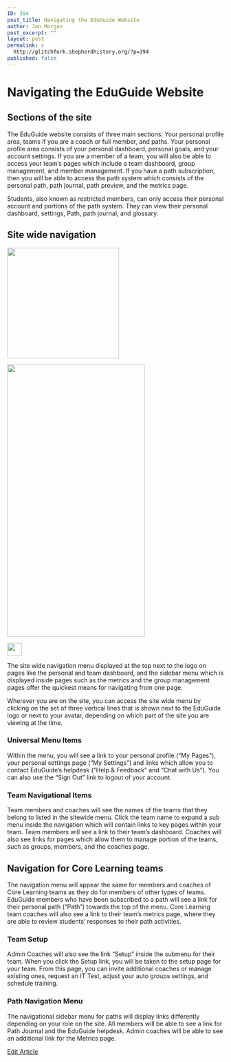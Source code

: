 ```yaml
---
ID: 394
post_title: Navigating the EduGuide Website
author: Jon Morgan
post_excerpt: ""
layout: post
permalink: >
  http://glitchfork.shepherdhistory.org/?p=394
published: false
---
```

<h1>Navigating the EduGuide Website</h1>
<h2>Sections of the site</h2>
<p>The EduGuide website consists of three main sections: Your personal profile area, teams if you are a coach or full member, and paths. Your personal profile area consists of your personal dashboard, personal goals, and your account settings. If you are a member of a team, you will also be able to access your team’s pages which include a team dashboard, group management, and member management. If you have a path subscription, then you will be able to access the path system which consists of the personal path, path journal, path preview, and the metrics page.</p>
<p>Students, also known as restricted members, can only access their personal account and portions of the path system. They can view their personal dashboard, settings, Path, path journal, and glossary.</p>
<h2>Site wide navigation</h2>
<p><img src="http://eduguideinsiders.shepherdhistory.org/wp-content/uploads/2017/10/null-7.png" width="260" height="257" alt="" title=""></p>
<p></p>
<p><img src="http://eduguideinsiders.shepherdhistory.org/wp-content/uploads/2017/10/null-8.png" width="320" height="634" alt="" title=""></p>
<p></p>
<p><img src="http://eduguideinsiders.shepherdhistory.org/wp-content/uploads/2017/10/null-9.png" width="34" height="30" alt="" title=""></p>
<p></p>
<p>The site wide navigation menu displayed at the top next to the logo on pages like the personal and team dashboard, and the sidebar menu which is displayed inside pages such as the metrics and the group management pages offer the quickest means for navigating from one page.</p>
<p>Wherever you are on the site, you can access the site wide menu by clicking on the set of three vertical lines that is shown next to the EduGuide logo or next to your avatar, depending on which part of the site you are viewing at the time.</p>
<p></p>
<h3>Universal Menu Items</h3>
<p>Within the menu, you will see a link to your personal profile (“My Pages”), your personal settings page (“My Settings”) and links which allow you to contact EduGuide’s helpdesk (“Help & Feedback” and “Chat with Us”). You can also use the “Sign Out” link to logout of your account.</p>
<h3>Team Navigational Items</h3>
<p>Team members and coaches will see the names of the teams that they belong to listed in the sitewide menu. Click the team name to expand a sub menu inside the navigation which will contain links to key pages within your team. Team members will see a link to their team’s dashboard. Coaches will also see links for pages which allow them to manage portion of the teams, such as groups, members, and the coaches page.</p>
<h2>Navigation for Core Learning teams</h2>
<p>The navigation menu will appear the same for members and coaches of Core Learning teams as they do for members of other types of teams. EduGuide members who have been subscribed to a path will see a link for their personal path (“Path”) towards the top of the menu. Core Learning team coaches will also see a link to their team’s metrics page, where they are able to review students’ responses to their path activities.</p>
<h3>Team Setup</h3>
<p>Admin Coaches will also see the link “Setup” inside the submenu for their team. When you click the Setup link, you will be taken to the setup page for your team. From this page, you can invite additional coaches or manage existing ones, request an IT Test, adjust your auto groups settings, and schedule training.</p>
<h3>Path Navigation Menu</h3>
<p>The navigational sidebar menu for paths will display links differently depending on your role on the site. All members will be able to see a link for Path Journal and the EduGuide helpdesk. Admin coaches will be able to see an additional link for the Metrics page.</p>
<p></p>
<p></p>
<p><a href="https://docs.google.com/document/d/1XRhgKNeddOgqJLt-q7CL3XO0lD2LWb1m4rdwf17UuqE/edit?usp=sharing">Edit Article</a></p>